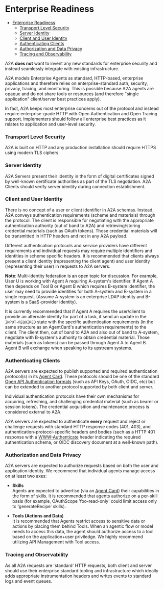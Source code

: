 # Enterprise Readiness

<!-- TOC -->

- [Enterprise Readiness](#enterprise-readiness)
    - [Transport Level Security](#transport-level-security)
    - [Server Identity](#server-identity)
    - [Client and User Identity](#client-and-user-identity)
    - [Authenticating Clients](#authenticating-clients)
    - [Authorization and Data Privacy](#authorization-and-data-privacy)
    - [Tracing and Observability](#tracing-and-observability)

<!-- /TOC -->

A2A **does not** want to invent any new standards for enterprise security and instead seamlessly integrate with existing infrastructure. 

A2A models Enterprise Agents as standard, HTTP-based, enterprise applications and therefore relies on enterprise-standard auth, security, privacy, tracing, and monitoring. This is possible because A2A agents are opaque and do not share tools or resources (and therefore "single application" client/server best practices apply). 

In fact, A2A keeps most enterprise concerns out of the protocol and instead require enterprise-grade HTTP with Open Authentication and Open Tracing support. Implementers should follow all enterprise best practices as it relates to application and user-level security. 

### Transport Level Security
A2A is built on HTTP and any production installation should require HTTPS using modern TLS ciphers. 

### Server Identity
A2A Servers present their identity in the form of digital certificates signed by well-known certificate authorities as part of the TLS negotiation. A2A Clients should verify server identity during connection establishment.

### Client and User Identity
There is no concept of a user or client identifier in A2A schemas. Instead, A2A conveys authentication requirements (scheme and materials) through the protocol. The client is responsible for negotiating with the appropriate authentication authority (out of band to A2A) and retrieving/storing credential materials (such as OAuth tokens). Those credential materials will be transmitted in HTTP headers and not in any A2A payload.

Different authentication protocols and service providers have different requirements and individual requests may require multiple identifiers and identities in scheme specific headers. It is recommended that clients always present a client identity (representing the client agent) and user identity (representing their user) in requests to A2A servers.

**Note**: Multi-identity federation is an open topic for discussion. For example, User U is working with Agent A requiring A-system's identifier. If Agent A then depends on Tool B or Agent B which requires B-system identifier, the user may need to provide identities for both A-system and B-system in a single request. (Assume A-system is an enterprise LDAP identity and B-system is a SaaS-provider identity).

It is currently recommended that if Agent A requires the user/client to provide an alternate identity for part of a task, it send an update in the `INPUT-REQUIRED` state with the specific authentication requirements (in the same structure as an AgentCard's authentication requirements) to the client. The client then, out of band to A2A and also out of band to A-system, negotiate with B-system's authority to obtain credential material. Those materials (such as tokens) can be passed through Agent A to Agent B. Agent B will exchange when speaking to its upstream systems.

### Authenticating Clients
A2A servers are expected to publish supported and required authentication protocol(s) in its [Agent Card](../documentation.md#agent-card). These protocols should be one of the standard [Open API Authentication formats](https://swagger.io/docs/specification/v3_0/authentication/) (such as API Keys, OAuth, OIDC, etc) but can be extended to another protocol supported by both client and server.

Individual authentication protocols have their own mechanisms for acquiring, refreshing, and challenging credential material (such as bearer or session tokens). The credential acquisition and maintenance process is considered external to A2A. 

A2A servers are expected to authenticate **every** request and reject or challenge requests with standard HTTP response codes (401, 403), and authentication-protocol-specific headers and bodies (such as a HTTP 401 response with a [WWW-Authenticate](https://developer.mozilla.org/en-US/docs/Web/HTTP/Headers/WWW-Authenticate) header indicating the required authentication schema, or OIDC discovery document at a well-known path). 

### Authorization and Data Privacy
A2A servers are expected to authorize requests based on both the user and application identity. We recommend that individual agents manage access on at least two axes:

* **Skills**    
Agents are expected to advertise (via an [Agent Card](../documentation.md#agent-card)) their capabilities in the form of skills. It is recommended that agents authorize on a per-skill basis (for example, OAuthScope 'foo-read-only' could limit access only to 'generateRecipe' skills).

* **Tools (Actions and Data)**  
It is recommended that Agents restrict access to sensitive data or actions by placing them behind Tools. When an agentic flow or model needs to access this data, the agent should authorize access to a tool based on the application+user priviledge. We highly recommend utilizing API Management with Tool access. 

### Tracing and Observability
As all A2A requests are 'standard' HTTP requests, both client and server should use their enterprise standard tooling and infrastructure which ideally adds appropriate instrumentation headers and writes events to standard logs and event queues. 
